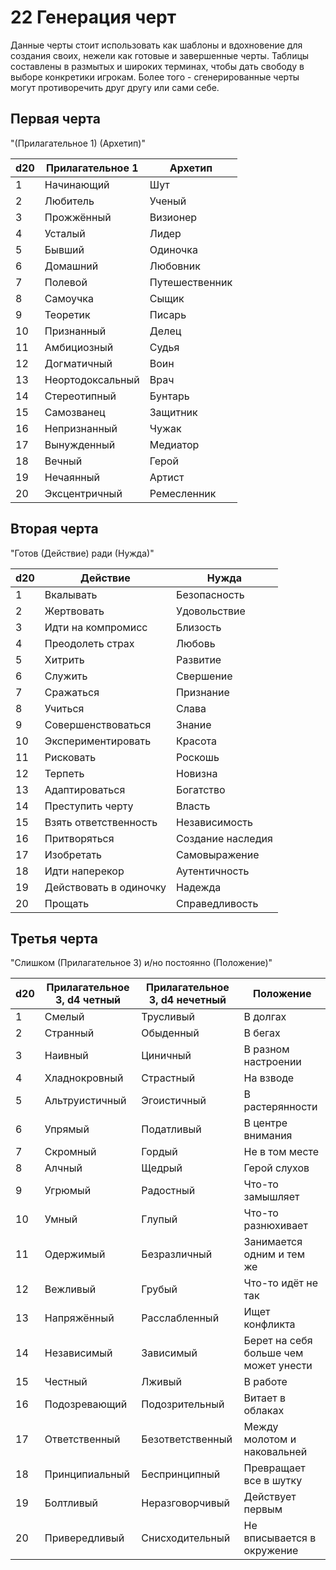 # 22 Генерация черт

Данные черты стоит использовать как шаблоны и вдохновение для создания своих, нежели как готовые и завершенные черты.
Таблицы составлены в размытых и широких терминах, чтобы дать свободу в выборе конкретики игрокам.
Более того - сгенерированные черты могут противоречить друг другу или сами себе.

## Первая черта 

"(Прилагательное 1) (Архетип)"

| d20 | Прилагательное 1 | Архетип        |
|-----|------------------|----------------|
| 1   | Начинающий       | Шут            |
| 2   | Любитель         | Ученый         |
| 3   | Прожжённый       | Визионер       |
| 4   | Усталый          | Лидер          |
| 5   | Бывший           | Одиночка       |
| 6   | Домашний         | Любовник       |
| 7   | Полевой          | Путешественник |
| 8   | Самоучка         | Сыщик          |
| 9   | Теоретик         | Писарь         |
| 10  | Признанный       | Делец          |
| 11  | Амбициозный      | Судья          |
| 12  | Догматичный      | Воин           |
| 13  | Неортодоксальный | Врач           |
| 14  | Стереотипный     | Бунтарь        |
| 15  | Самозванец       | Защитник       |
| 16  | Непризнанный     | Чужак          |
| 17  | Вынужденный      | Медиатор       |
| 18  | Вечный           | Герой          |
| 19  | Нечаянный        | Артист         |
| 20  | Эксцентричный    | Ремесленник    |

## Вторая черта 

"Готов (Действие) ради (Нужда)"

| d20 | Действие               | Нужда             |
|-----|------------------------|-------------------|
| 1   | Вкалывать              | Безопасность      |
| 2   | Жертвовать             | Удовольствие      |
| 3   | Идти на компромисс     | Близость          |
| 4   | Преодолеть страх       | Любовь            |
| 5   | Хитрить                | Развитие          |
| 6   | Служить                | Свершение         |
| 7   | Сражаться              | Признание         |
| 8   | Учиться                | Слава             |
| 9   | Совершенствоваться     | Знание            |
| 10  | Экспериментировать     | Красота           |
| 11  | Рисковать              | Роскошь           |
| 12  | Терпеть                | Новизна           |
| 13  | Адаптироваться         | Богатство         |
| 14  | Преступить черту       | Власть            |
| 15  | Взять ответственность  | Независимость     |
| 16  | Притворяться           | Создание наследия |
| 17  | Изобретать             | Самовыражение     |
| 18  | Идти наперекор         | Аутентичность     |
| 19  | Действовать в одиночку | Надежда           |
| 20  | Прощать                | Справедливость    |

## Третья черта 

"Слишком (Прилагательное 3) и/но постоянно (Положение)"

| d20 | Прилагательное 3, d4 четный | Прилагательное 3, d4 нечетный | Положение                             |
|-----|-----------------------------|-------------------------------|---------------------------------------|
| 1   | Смелый                      | Трусливый                     | В долгах                              |
| 2   | Странный                    | Обыденный                     | В бегах                               |
| 3   | Наивный                     | Циничный                      | В разном настроении                   |
| 4   | Хладнокровный               | Страстный                     | На взводе                             |
| 5   | Альтруистичный              | Эгоистичный                   | В растерянности                       |
| 6   | Упрямый                     | Податливый                    | В центре внимания                     |
| 7   | Скромный                    | Гордый                        | Не в том месте                        |
| 8   | Алчный                      | Щедрый                        | Герой слухов                          |
| 9   | Угрюмый                     | Радостный                     | Что-то замышляет                      |
| 10  | Умный                       | Глупый                        | Что-то разнюхивает                    |
| 11  | Одержимый                   | Безразличный                  | Занимается одним и тем же             |
| 12  | Вежливый                    | Грубый                        | Что-то идёт не так                    |
| 13  | Напряжённый                 | Расслабленный                 | Ищет конфликта                        |
| 14  | Независимый                 | Зависимый                     | Берет на себя больше чем может унести |
| 15  | Честный                     | Лживый                        | В работе                              |
| 16  | Подозревающий               | Подозрительный                | Витает в облаках                      |
| 17  | Ответственный               | Безответственный              | Между молотом и наковальней           |
| 18  | Принципиальный              | Беспринципный                 | Превращает все в шутку                |
| 19  | Болтливый                   | Неразговорчивый               | Действует первым                      |
| 20  | Привередливый               | Снисходительный               | Не вписывается в окружение            |
